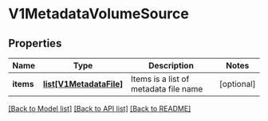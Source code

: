 # V1MetadataVolumeSource

## Properties
Name | Type | Description | Notes
------------ | ------------- | ------------- | -------------
**items** | [**list[V1MetadataFile]**](V1MetadataFile.md) | Items is a list of metadata file name | [optional] 

[[Back to Model list]](../README.md#documentation-for-models) [[Back to API list]](../README.md#documentation-for-api-endpoints) [[Back to README]](../README.md)


